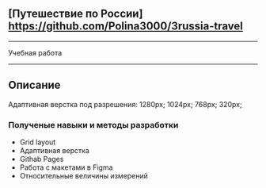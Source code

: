 ## [Путешествие по России] https://github.com/Polina3000/3russia-travel

---

Учебная работа

---

## Описание
Адаптивная верстка под разрешения: 1280px; 1024px; 768px; 320px;

### Полученые навыки и методы разработки
* Grid layout
* Адаптивная верстка
* Githab Pages
* Работа с макетами в Figma
* Относительные величины измерений
